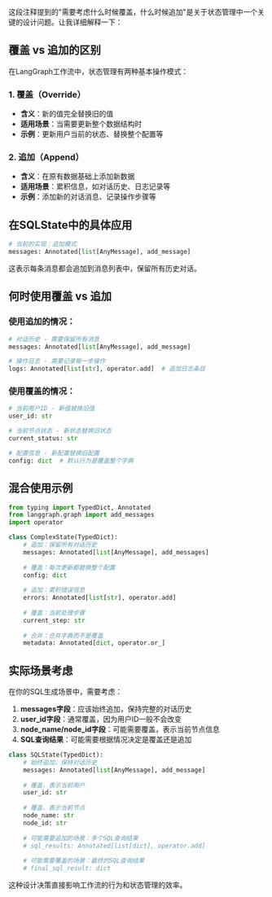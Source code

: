 这段注释提到的"需要考虑什么时候覆盖，什么时候追加"是关于状态管理中一个关键的设计问题。让我详细解释一下：

## 覆盖 vs 追加的区别

在LangGraph工作流中，状态管理有两种基本操作模式：

### 1. 覆盖（Override）
- **含义**：新的值完全替换旧的值
- **适用场景**：当需要更新整个数据结构时
- **示例**：更新用户当前的状态、替换整个配置等

### 2. 追加（Append）
- **含义**：在原有数据基础上添加新数据
- **适用场景**：累积信息，如对话历史、日志记录等
- **示例**：添加新的对话消息、记录操作步骤等

## 在SQLState中的具体应用

```python
# 当前的实现：追加模式
messages: Annotated[list[AnyMessage], add_message]
```


这表示每条消息都会追加到消息列表中，保留所有历史对话。

## 何时使用覆盖 vs 追加

### 使用追加的情况：
```python
# 对话历史 - 需要保留所有消息
messages: Annotated[list[AnyMessage], add_message]

# 操作日志 - 需要记录每一步操作
logs: Annotated[list[str], operator.add]  # 追加日志条目
```


### 使用覆盖的情况：
```python
# 当前用户ID - 新值替换旧值
user_id: str

# 当前节点状态 - 新状态替换旧状态
current_status: str

# 配置信息 - 新配置替换旧配置
config: dict  # 默认行为是覆盖整个字典
```


## 混合使用示例

```python
from typing import TypedDict, Annotated
from langgraph.graph import add_messages
import operator

class ComplexState(TypedDict):
    # 追加：保留所有对话历史
    messages: Annotated[list[AnyMessage], add_messages]
    
    # 覆盖：每次更新都替换整个配置
    config: dict
    
    # 追加：累积错误信息
    errors: Annotated[list[str], operator.add]
    
    # 覆盖：当前处理步骤
    current_step: str
    
    # 合并：合并字典而不是覆盖
    metadata: Annotated[dict, operator.or_]
```


## 实际场景考虑

在你的SQL生成场景中，需要考虑：

1. **messages字段**：应该始终追加，保持完整的对话历史
2. **user_id字段**：通常覆盖，因为用户ID一般不会改变
3. **node_name/node_id字段**：可能需要覆盖，表示当前节点信息
4. **SQL查询结果**：可能需要根据情况决定是覆盖还是追加

```python
class SQLState(TypedDict):
    # 始终追加，保持对话历史
    messages: Annotated[list[AnyMessage], add_message]
    
    # 覆盖，表示当前用户
    user_id: str
    
    # 覆盖，表示当前节点
    node_name: str
    node_id: str
    
    # 可能需要追加的场景：多个SQL查询结果
    # sql_results: Annotated[list[dict], operator.add]
    
    # 可能需要覆盖的场景：最终的SQL查询结果
    # final_sql_result: dict
```


这种设计决策直接影响工作流的行为和状态管理的效率。
